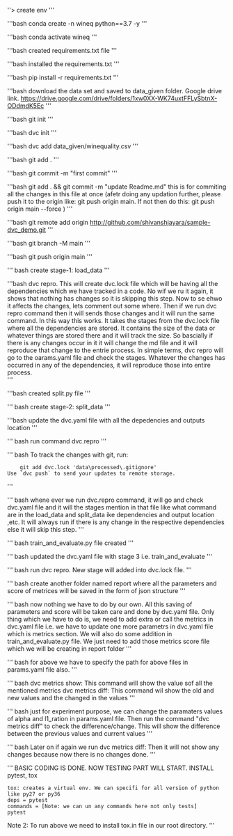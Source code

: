 ''> 
create env
'''

'''bash
conda create -n wineq python==3.7 -y
'''

'''bash
conda activate wineq
'''

'''bash
created requirements.txt file
'''

'''bash
installed the requirements.txt
'''

'''bash
pip install -r requirements.txt
'''

'''bash
download the data set and saved to data_given folder. Google drive link.
https://drive.google.com/drive/folders/1xw0XX-WK74uxtFFLySbtnX-ODdmdK5Ec
'''

'''bash
git init
'''

'''bash
dvc init
'''

'''bash
dvc add data_given/winequality.csv
'''

'''bash
git add .
'''

'''bash
git commit -m "first commit"
'''

'''bash
git add . && git commit -m "update Readme.md" this is for commiting all the changes in this file at once
(afetr doing any updation further, please push it to the origin like: git push origin main.
If not then do this: git push origin main  --force  )
'''

'''bash
    git remote add origin http://github.com/shivanshjayara/sample-dvc_demo.git
'''

'''bash
    git branch -M main
'''

'''bash
    git push origin main
'''

''' bash
    create stage-1: load_data
'''


'''bash
dvc repro. This will create dvc.lock file which will be having all the dependencies which we have tracked in a code.
No wif we ru it again, it shows that nothing has changes so it is skipping this step.
Now to se ehwo it affects the changes, lets comment out some where. Then if we run dvc repro command then it will sends those changes and it will run the same command. In this way this works.
It takes the stages from the dvc.lock file where all the dependencies are stored. It contains the size of the data or whatever things are stored there and it will track the size. So bascially if there is any changes occur in it it will change the md file and it will reproduce that change to the entrie process. 
In simple terms, dvc repro will go to the oarams.yaml file and check the stages. Whatever the changes has occurred in any of the dependencies, it will reproduce those into entire process.  
''' 


'''bash
created split.py file
'''


''' bash
    create stage-2: split_data
'''


'''bash
update the dvc.yaml file with all the depedencies and outputs location
'''

''' bash
run command dvc.repro
'''

''' bash
    To track the changes with git, run:

        git add dvc.lock 'data\processed\.gitignore'
    Use `dvc push` to send your updates to remote storage.
'''

''' bash
whene ever we run dvc.repro command, it will go and check dvc.yaml file and it will the stages mention in that file like what command are in the load_data and split_data ike dependencies and output location ,etc.
It will always run if there is any change in the respective dependencies else it will skip this step.
'''


''' bash
    train_and_evaluate.py file created
'''


''' bash
    updated the dvc.yaml file with stage 3 i.e. train_and_evaluate
'''


''' bash
    run dvc repro. New stage will added into dvc.lock file.
'''


''' bash
    create another folder named report where all the parameters and score of metrices will be saved in the form of json structure
'''


''' bash
    now nothing we have to do by our own. All this saving of parameters and score will be taken care and done by dvc.yaml file. Only thing which we have to do is, we need to add extra or call the metrics in dvc.yaml file i.e. we have to update one more parametrs in dvc.yaml file which is metrics section.
    We will also do some addition in train_and_evaluate.py file. We just need to add those metrics score file which we will be creating in report folder
'''


''' bash
    for above we have to specify the path for above files in params.yaml file also.
'''


''' bash
    dvc metrics show: This command will show the value sof all the mentioned metrics
    dvc metrics diff: This command wil show the old and new values and the changed in the values
'''


''' bash
    just for experiment purpose, we can change the paramaters values of alpha and l1_ration in params.yaml file.
    Then run the command "dvc metrics diff" to check the difference/change. This will show the difference between the previous values and current values
'''


''' bash
    Later on if again we run dvc metrics diff: Then it will not show any changes because now there is no changes done.
'''

''' BASIC CODING IS DONE. NOW TESTING PART WILL START.
    INSTALL pytest, tox
    
    tox: creates a virtual env. We can specifi for all version of python like py27 or py36
    deps = pytest
    commands = [Note: we can un any commands here not only tests]
    pytest

Note 2: To run above we need to install tox.in file in our root directory. 
'''




